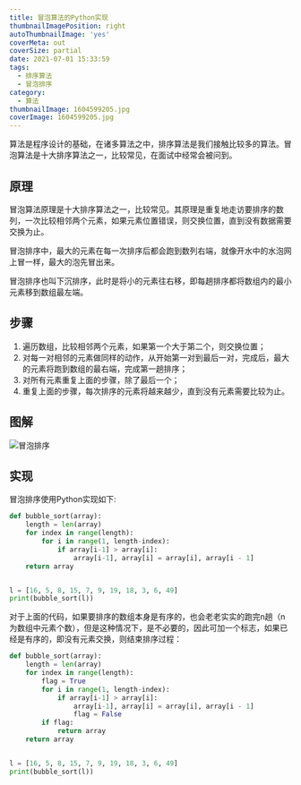 ```yaml
---
title: 冒泡算法的Python实现
thumbnailImagePosition: right
autoThumbnailImage: 'yes'
coverMeta: out
coverSize: partial
date: 2021-07-01 15:33:59
tags:
  - 排序算法
  - 冒泡排序
category:
  - 算法
thumbnailImage: 1604599205.jpg
coverImage: 1604599205.jpg
---
```


算法是程序设计的基础，在诸多算法之中，排序算法是我们接触比较多的算法。冒泡算法是十大排序算法之一，比较常见，在面试中经常会被问到。

<!--more-->

## 原理

冒泡算法原理是十大排序算法之一，比较常见。其原理是重复地走访要排序的数列，一次比较相邻两个元素，如果元素位置错误，则交换位置，直到没有数据需要交换为止。

冒泡排序中，最大的元素在每一次排序后都会跑到数列右端，就像开水中的水泡网上冒一样，最大的泡先冒出来。

冒泡排序也叫下沉排序，此时是将小的元素往右移，即每趟排序都将数组内的最小元素移到数组最左端。

## 步骤

1. 遍历数组，比较相邻两个元素，如果第一个大于第二个，则交换位置；
2. 对每一对相邻的元素做同样的动作，从开始第一对到最后一对，完成后，最大的元素将跑到数组的最右端，完成第一趟排序；
3. 对所有元素重复上面的步骤，除了最后一个；
4. 重复上面的步骤，每次排序的元素将越来越少，直到没有元素需要比较为止。

## 图解

![冒泡排序](冒泡排序.gif)

## 实现

冒泡排序使用Python实现如下:

```python
def bubble_sort(array):
    length = len(array)
    for index in range(length):
        for i in range(1, length-index):
            if array[i-1] > array[i]:
                array[i-1], array[i] = array[i], array[i - 1]
    return array


l = [16, 5, 8, 15, 7, 9, 19, 18, 3, 6, 49]
print(bubble_sort(l))
```

对于上面的代码，如果要排序的数组本身是有序的，也会老老实实的跑完n趟（n为数组中元素个数），但是这种情况下，是不必要的，因此可加一个标志，如果已经是有序的，即没有元素交换，则结束排序过程：

```python
def bubble_sort(array):
    length = len(array)
    for index in range(length):
        flag = True
        for i in range(1, length-index):
            if array[i-1] > array[i]:
                array[i-1], array[i] = array[i], array[i - 1]
                flag = False
        if flag:
            return array
    return array


l = [16, 5, 8, 15, 7, 9, 19, 18, 3, 6, 49]
print(bubble_sort(l))
```

